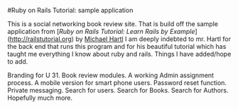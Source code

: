 #Ruby on Rails Tutorial: sample application

This is a social networking book review site. That is build off the sample application from [*Ruby on Rails Tutorial: Learn Rails by Example*] (http://railstutorial.org) 
by [Michael Hartl](http://michaelhartl.com)
I am deeply indebted to mr. Hartl for the back end that runs this program and for his beautiful tutorial which has taught me everything I know about ruby and rails.
Things I have added/hope to add.

Branding for U 31. Book review modules. A working Admin assignment process. A mobile version for smart phone users. Password reset function. Private messaging. Search for users. Search for Books. Search for Authors. Hopefully  much more.
